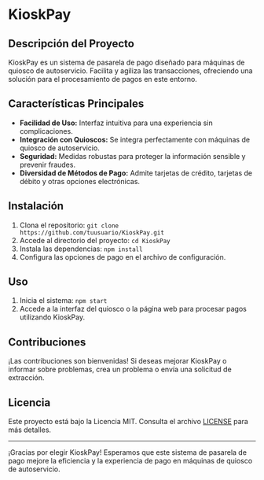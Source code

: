 # KioskPay

## Descripción del Proyecto

KioskPay es un sistema de pasarela de pago diseñado para máquinas de quiosco de autoservicio. Facilita y agiliza las transacciones, ofreciendo una solución para el procesamiento de pagos en este entorno.

## Características Principales

- **Facilidad de Uso:** Interfaz intuitiva para una experiencia sin complicaciones.
- **Integración con Quioscos:** Se integra perfectamente con máquinas de quiosco de autoservicio.
- **Seguridad:** Medidas robustas para proteger la información sensible y prevenir fraudes.
- **Diversidad de Métodos de Pago:** Admite tarjetas de crédito, tarjetas de débito y otras opciones electrónicas.

## Instalación

1. Clona el repositorio: `git clone https://github.com/tuusuario/KioskPay.git`
2. Accede al directorio del proyecto: `cd KioskPay`
3. Instala las dependencias: `npm install`
4. Configura las opciones de pago en el archivo de configuración.

## Uso

1. Inicia el sistema: `npm start`
2. Accede a la interfaz del quiosco o la página web para procesar pagos utilizando KioskPay.

## Contribuciones

¡Las contribuciones son bienvenidas! Si deseas mejorar KioskPay o informar sobre problemas, crea un problema o envía una solicitud de extracción.

## Licencia

Este proyecto está bajo la Licencia MIT. Consulta el archivo [LICENSE](LICENSE) para más detalles.

---
¡Gracias por elegir KioskPay! Esperamos que este sistema de pasarela de pago mejore la eficiencia y la experiencia de pago en máquinas de quiosco de autoservicio.
